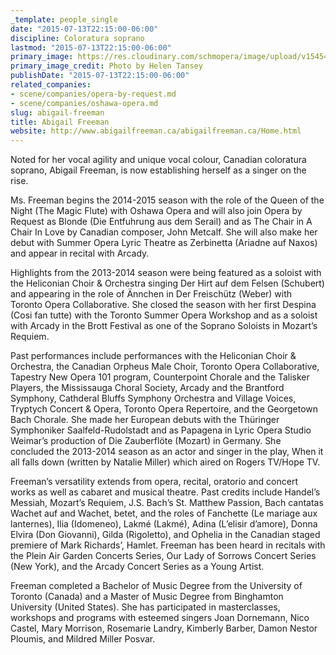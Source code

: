 ```yaml
---
_template: people_single
date: "2015-07-13T22:15:00-06:00"
discipline: Coloratura soprano
lastmod: "2015-07-13T22:15:00-06:00"
primary_image: https://res.cloudinary.com/schmopera/image/upload/v1545409169/media/webhook-uploads/1436847218406/AF130.jpg.jpg
primary_image_credit: Photo by Helen Tansey
publishDate: "2015-07-13T22:15:00-06:00"
related_companies:
- scene/companies/opera-by-request.md
- scene/companies/oshawa-opera.md
slug: abigail-freeman
title: Abigail Freeman
website: http://www.abigailfreeman.ca/abigailfreeman.ca/Home.html
---
```


Noted for her vocal agility and unique vocal colour, Canadian coloratura soprano, Abigail Freeman, is now establishing herself as a singer on the rise.

Ms. Freeman begins the 2014-2015 season with the role of the Queen of the Night (The Magic Flute) with Oshawa Opera and will also join Opera by Request as Blonde (Die Entfuhrung aus dem Serail) and as The Chair in A Chair In Love by Canadian composer, John Metcalf. She will also make her debut with Summer Opera Lyric Theatre as Zerbinetta (Ariadne auf Naxos) and appear in recital with Arcady. 

Highlights from the 2013-2014 season were being featured as a soloist with the Heliconian Choir & Orchestra singing Der Hirt auf dem Felsen (Schubert) and appearing in the role of Ännchen in Der Freischütz (Weber) with Toronto Opera Collaborative. She closed the season with her first Despina (Cosi fan tutte) with the Toronto Summer Opera Workshop and as a soloist with Arcady in the Brott Festival as one of the Soprano Soloists in Mozart’s Requiem.

Past performances include performances with the Heliconian Choir & Orchestra, the Canadian Orpheus Male Choir, Toronto Opera Collaborative, Tapestry New Opera 101 program, Counterpoint Chorale and the Talisker Players, the Mississauga Choral Society, Arcady and the Brantford Symphony, Cathderal Bluffs Symphony Orchestra and Village Voices, Tryptych Concert & Opera, Toronto Opera Repertoire, and the Georgetown Bach Chorale. She made her European debuts with the Thüringer Symphoniker Saalfeld-Rudolstadt and as Papagena in Lyric Opera Studio Weimar’s production of Die Zauberflöte (Mozart) in Germany. She concluded the 2013-2014 season as an actor and singer in the play, When it all falls down (written by Natalie Miller) which aired on Rogers TV/Hope TV.

Freeman’s versatility extends from opera, recital, oratorio and concert works as well as cabaret and musical theatre. Past credits include Handel’s Messiah, Mozart’s Requiem, J.S. Bach’s St. Matthew Passion, Bach cantatas Wachet auf and Wachet, betet, and the roles of Fanchette (Le mariage aux lanternes), Ilia (Idomeneo), Lakmé (Lakmé), Adina (L’elisir d’amore), Donna Elvira (Don Giovanni), Gilda (Rigoletto), and Ophelia in the Canadian staged premiere of Mark Richards’, Hamlet.  Freeman has been heard in recitals with the Plein Air Garden Concerts Series, Our Lady of Sorrows Concert Series (New York), and the Arcady Concert Series as a Young Artist. 

Freeman completed a Bachelor of Music Degree from the University of Toronto (Canada) and a Master of Music Degree from Binghamton University (United States). She has participated in masterclasses, workshops and programs with esteemed singers Joan Dornemann, Nico Castel, Mary Morrison, Rosemarie Landry, Kimberly Barber, Damon Nestor Ploumis, and Mildred Miller Posvar.
